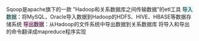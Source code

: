 Sqoop是apache旗下的一款 ”Hadoop和关系数据库之间传输数据”的etl工具
<span style="background:rgba(173, 239, 239, 0.55)">导入数据</span>：将MySQL，Oracle导入数据到Hadoop的HDFS、HIVE、HBASE等数据存储系统
<span style="background:rgba(240, 167, 216, 0.55)">导出数据</span>：从Hadoop的文件系统中导出数据到关系数据库
将导入和导出的命令翻译成mapreduce程序实现
